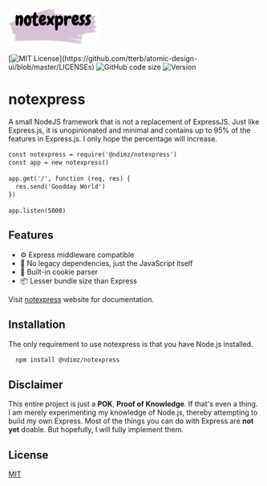 ![Logo](https://github.com/ndimzKM/notexpress/blob/main/src/logo.png?raw=true)

[![MIT License](https://img.shields.io/apm/l/atomic-design-ui.svg?)](https://github.com/tterb/atomic-design-ui/blob/master/LICENSEs)
![GitHub code size](https://img.shields.io/github/languages/code-size/ndimzKM/notexpress)
![Version](https://img.shields.io/npm/v/@ndimz/notexpress)

# notexpress

A small NodeJS framework that is not a replacement of ExpressJS. Just like Express.js, it is unopinionated and minimal and contains up to 95% of the features in Express.js. I only hope the percentage will increase.

```
const notexpress = require('@ndimz/notexpress')
const app = new notexpress()

app.get('/', function (req, res) {
  res.send('Goodday World')
})

app.listen(5000)
```

## Features

- ⚙ Express middleware compatible
- 🚀 No legacy dependencies, just the JavaScript itself
- 🍪 Built-in cookie parser
- 📦 Lesser bundle size than Express

Visit [notexpress](https://ndimz.gitbook.io/notexpress/) website for documentation.

## Installation

The only requirement to use notexpress is that you have Node.js installed.

```bash
  npm install @ndimz/notexpress
```

## Disclaimer

This entire project is just a **POK**, **Proof of Knowledge**. If that's even a thing. I am merely experimenting my knowledge of Node.js, thereby attempting to build my own Express. Most of the things you can do with Express are **not yet** doable. But hopefully, I will fully implement them.

## License

[MIT](https://choosealicense.com/licenses/mit/)
